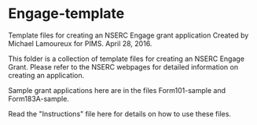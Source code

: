 # Engage-template
Template files for creating an NSERC Engage grant application
Created by Michael Lamoureux for PIMS. April 28, 2016.

This folder is a collection of template files for creating an NSERC Engage Grant. 
Please refer to the NSERC webpages for detailed information on creating an application. 

Sample grant applications here are in the files Form101-sample and Form183A-sample. 

Read the "Instructions" file here for details on how to use these files.

